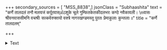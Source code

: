 +++
secondary_sources = [ "MSS_8838",]
jsonClass = "Subhaashita"
text = "कर्णे तालदलं तनौ मलयजं कर्पूरवास्ॐऽशुके चूले गुम्फितकेतकीदलभरः कण्ठे नवैकावली।  \nवासः श्रीवनवाससीमनि वचश्रीः सत्कवेरुक्तयो वक्त्रे नागरखण्डमस्तु पुरतः प्रेमाकुलाः कुन्तलाः॥"
title = "कर्णे तालदलम्"

+++

<details><summary>Text</summary>

कर्णे तालदलं तनौ मलयजं कर्पूरवास्ॐऽशुके चूले गुम्फितकेतकीदलभरः कण्ठे नवैकावली।  
वासः श्रीवनवाससीमनि वचश्रीः सत्कवेरुक्तयो वक्त्रे नागरखण्डमस्तु पुरतः प्रेमाकुलाः कुन्तलाः॥
</details>
